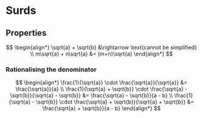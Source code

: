 # Surds

## Properties

$$
\begin{align*}
  \sqrt{a} + \sqrt{b} &\rightarrow \text{cannot be simplified} \\
  m\sqrt{a} + n\sqrt{a} &= (m+n)\sqrt{a}
\end{align*}
$$

### Rationalising the denominator

$$
\begin{align*}
  \frac{1}{\sqrt{a}} \cdot \frac{\sqrt{a}}{\sqrt{a}} &= \frac{\sqrt{a}}{a} \\
  \frac{1}{\sqrt{a} + \sqrt{b}} \cdot \frac{\sqrt{a} - \sqrt{b}}{\sqrt{a} - \sqrt{b}} &= \frac{\sqrt{a} - \sqrt{b}}{a - b} \\
  \frac{1}{\sqrt{a} - \sqrt{b}} \cdot \frac{\sqrt{a} + \sqrt{b}}{\sqrt{a} + \sqrt{b}} &= \frac{\sqrt{a} + \sqrt{b}}{a - b}
\end{align*}
$$
